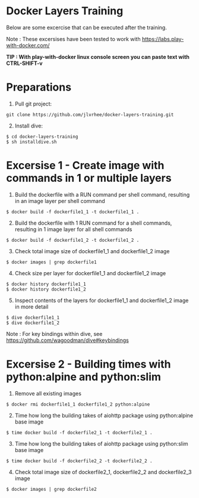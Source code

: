 # Docker Layers Training
Below are some excercise that can be executed after the training. 

Note : These excersises have been tested to work with https://labs.play-with-docker.com/

**TIP : With play-with-docker linux console screen you can paste text with CTRL-SHIFT-v**

# Preparations
1) Pull git project:
```
git clone https://github.com/jlvrhee/docker-layers-training.git
```

2) Install dive:
```
$ cd docker-layers-training
$ sh installdive.sh
```

# Excersise 1 - Create image with commands in 1 or multiple layers
1) Build the dockerfile with a RUN command per shell command, resulting in an image layer per shell command
```
$ docker build -f dockerfile1_1 -t dockerfile1_1 .
```
2) Build the dockerfile with 1 RUN command for a shell commands, resulting in 1 image layer for all shell commands
```
$ docker build -f dockerfile1_2 -t dockerfile1_2 .
```
3) Check total image size of dockerfile1_1 and dockerfile1_2 image
```
$ docker images | grep dockerfile1
```
4) Check size per layer for dockerfile1_1 and dockerfile1_2 image
```
$ docker history dockerfile1_1
$ docker history dockerfile1_2
```
5) Inspect contents of the layers for dockerfile1_1 and dockerfile1_2 image in more detail
```
$ dive dockerfile1_1
$ dive dockerfile1_2
```
Note : For key bindings within dive, see https://github.com/wagoodman/dive#keybindings

# Excersise 2 - Building times with python:alpine and python:slim
1) Remove all existing images
```
$ docker rmi dockerfile1_1 dockerfile1_2 python:alpine
```
2) Time how long the building takes of aiohttp package using python:alpine base image
```
$ time docker build -f dockerfile2_1 -t dockerfile2_1 .
```
3) Time how long the building takes of aiohttp package using python:slim base image
```
$ time docker build -f dockerfile2_2 -t dockerfile2_2 .
```
4) Check total image size of dockerfile2_1, dockerfile2_2 and dockerfile2_3 image
```
$ docker images | grep dockerfile2
```
